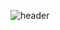 ![header](https://capsule-render.vercel.app/api?type=waving&text=누추한%20곳에%20어쩐일로..&color=gradient&height=300)

<!--
**pingpingeee/pingpingeee** is a ✨ _special_ ✨ repository because its `README.md` (this file) appears on your GitHub profile.

Here are some ideas to get you started:

- 🔭 I’m currently working on ...
- 🌱 I’m currently learning ...
- 👯 I’m looking to collaborate on ...
- 🤔 I’m looking for help with ...
- 💬 Ask me about ...
- 📫 How to reach me: ...
- 😄 Pronouns: ...
- ⚡ Fun fact: ...
-->
